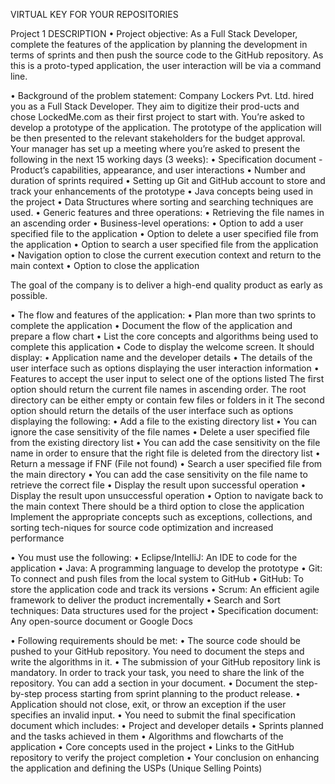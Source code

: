VIRTUAL KEY FOR YOUR REPOSITORIES

Project 1 
DESCRIPTION
•	Project objective: 
As a Full Stack Developer, complete the features of the application by planning the development in terms of sprints and then push the source code to the GitHub repository. As this is a proto-typed application, the user interaction will be via a command line. 
 
•	Background of the problem statement:
Company Lockers Pvt. Ltd. hired you as a Full Stack Developer. They aim to digitize their prod-ucts and chose LockedMe.com as their first project to start with. You’re asked to develop a prototype of the application. The prototype of the application will be then presented to the relevant stakeholders for the budget approval. Your manager has set up a meeting where you’re asked to present the following in the next 15 working days (3 weeks): 
•	Specification document - Product’s capabilities, appearance, and user interactions
•	Number and duration of sprints required 
•	Setting up Git and GitHub account to store and track your enhancements of the prototype 
•	Java concepts being used in the project 
•	Data Structures where sorting and searching techniques are used. 
•	Generic features and three operations: 
•	Retrieving the file names in an ascending order
•	Business-level operations:
•	Option to add a user specified file to the application
•	Option to delete a user specified file from the application
•	Option to search a user specified file from the application
•	Navigation option to close the current execution context and return to the main context
•	Option to close the application
 
The goal of the company is to deliver a high-end quality product as early as possible. 
 
•	The flow and features of the application:
•	Plan more than two sprints to complete the application
•	Document the flow of the application and prepare a flow chart 
•	List the core concepts and algorithms being used to complete this application
•	Code to display the welcome screen. It should display:
•	Application name and the developer details 
•	The details of the user interface such as options displaying the user interaction information 
•	Features to accept the user input to select one of the options listed 
	The first option should return the current file names in ascending order. The root directory can be either empty or contain few files or folders in it
	 The second option should return the details of the user interface such as options displaying the following:
•	Add a file to the existing directory list
•	You can ignore the case sensitivity of the file names 
•	Delete a user specified file from the existing directory list
•	You can add the case sensitivity on the file name in order to ensure that the right file is deleted from the directory list
•	Return a message if FNF (File not found)
•	Search a user specified file from the main directory
•	You can add the case sensitivity on the file name to retrieve the correct file
•	Display the result upon successful operation
•	Display the result upon unsuccessful operation
•	Option to navigate back to the main context
	There should be a third option to close the application
	Implement the appropriate concepts such as exceptions, collections, and sorting tech-niques for source code optimization and increased performance 

 
•	You must use the following:
•	Eclipse/IntelliJ: An IDE to code for the application 
•	Java: A programming language to develop the prototype 
•	Git: To connect and push files from the local system to GitHub 
•	GitHub: To store the application code and track its versions 
•	Scrum: An efficient agile framework to deliver the product incrementally 
•	Search and Sort techniques: Data structures used for the project 
•	Specification document: Any open-source document or Google Docs 

 
•	Following requirements should be met:
•	The source code should be pushed to your GitHub repository. You need to document the steps and write the algorithms in it.
•	The submission of your GitHub repository link is mandatory. In order to track your task, you need to share the link of the repository. You can add a section in your document. 
•	Document the step-by-step process starting from sprint planning to the product release. 
•	Application should not close, exit, or throw an exception if the user specifies an invalid input.
•	You need to submit the final specification document which includes: 
•	Project and developer details 
•	Sprints planned and the tasks achieved in them 
•	Algorithms and flowcharts of the application 
•	Core concepts used in the project 
•	Links to the GitHub repository to verify the project completion 
•	Your conclusion on enhancing the application and defining the USPs (Unique Selling Points)




